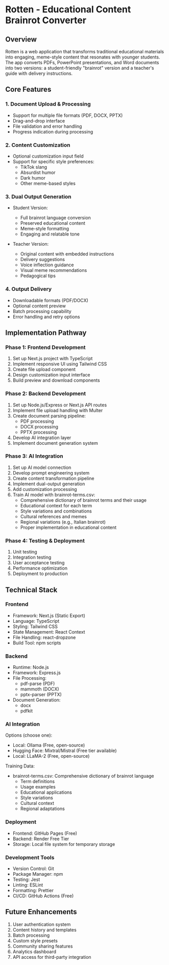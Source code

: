 # Rotten - Educational Content Brainrot Converter

## Overview
Rotten is a web application that transforms traditional educational materials into engaging, meme-style content that resonates with younger students. The app converts PDFs, PowerPoint presentations, and Word documents into two versions: a student-friendly "brainrot" version and a teacher's guide with delivery instructions.

## Core Features

### 1. Document Upload & Processing
- Support for multiple file formats (PDF, DOCX, PPTX)
- Drag-and-drop interface
- File validation and error handling
- Progress indication during processing

### 2. Content Customization
- Optional customization input field
- Support for specific style preferences:
  - TikTok slang
  - Absurdist humor
  - Dark humor
  - Other meme-based styles

### 3. Dual Output Generation
- Student Version:
  - Full brainrot language conversion
  - Preserved educational content
  - Meme-style formatting
  - Engaging and relatable tone

- Teacher Version:
  - Original content with embedded instructions
  - Delivery suggestions
  - Voice inflection guidance
  - Visual meme recommendations
  - Pedagogical tips

### 4. Output Delivery
- Downloadable formats (PDF/DOCX)
- Optional content preview
- Batch processing capability
- Error handling and retry options

## Implementation Pathway

### Phase 1: Frontend Development
1. Set up Next.js project with TypeScript
2. Implement responsive UI using Tailwind CSS
3. Create file upload component
4. Design customization input interface
5. Build preview and download components

### Phase 2: Backend Development
1. Set up Node.js/Express or Next.js API routes
2. Implement file upload handling with Multer
3. Create document parsing pipeline:
   - PDF processing
   - DOCX processing
   - PPTX processing
4. Develop AI integration layer
5. Implement document generation system

### Phase 3: AI Integration
1. Set up AI model connection
2. Develop prompt engineering system
3. Create content transformation pipeline
4. Implement dual-output generation
5. Add customization processing
6. Train AI model with brainrot-terms.csv:
   - Comprehensive dictionary of brainrot terms and their usage
   - Educational context for each term
   - Style variations and combinations
   - Cultural references and memes
   - Regional variations (e.g., Italian brainrot)
   - Proper implementation in educational content

### Phase 4: Testing & Deployment
1. Unit testing
2. Integration testing
3. User acceptance testing
4. Performance optimization
5. Deployment to production

## Technical Stack

### Frontend
- Framework: Next.js (Static Export)
- Language: TypeScript
- Styling: Tailwind CSS
- State Management: React Context
- File Handling: react-dropzone
- Build Tool: npm scripts

### Backend
- Runtime: Node.js
- Framework: Express.js
- File Processing:
  - pdf-parse (PDF)
  - mammoth (DOCX)
  - pptx-parser (PPTX)
- Document Generation:
  - docx
  - pdfkit

### AI Integration
Options (choose one):
- Local: Ollama (Free, open-source)
- Hugging Face: Mixtral/Mistral (Free tier available)
- Local: LLaMA-2 (Free, open-source)

Training Data:
- brainrot-terms.csv: Comprehensive dictionary of brainrot language
  - Term definitions
  - Usage examples
  - Educational applications
  - Style variations
  - Cultural context
  - Regional adaptations

### Deployment
- Frontend: GitHub Pages (Free)
- Backend: Render Free Tier
- Storage: Local file system for temporary storage

### Development Tools
- Version Control: Git
- Package Manager: npm
- Testing: Jest
- Linting: ESLint
- Formatting: Prettier
- CI/CD: GitHub Actions (Free)

## Future Enhancements
1. User authentication system
2. Content history and templates
3. Batch processing
4. Custom style presets
5. Community sharing features
6. Analytics dashboard
7. API access for third-party integration 